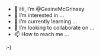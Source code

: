 - 👋 Hi, I’m @GesineMcGrinsey
- 👀 I’m interested in ...
- 🌱 I’m currently learning ...
- 💞️ I’m looking to collaborate on ...
- 📫 How to reach me ...

<!---
GesineMcGrinsey/GesineMcGrinsey is a ✨ special ✨ repository because its `README.md` (this file) appears on your GitHub profile.
You can click the Preview link to take a look at your changes.
--->
:-)
